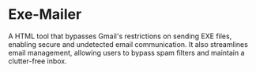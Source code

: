 # Exe-Mailer
A HTML tool that bypasses Gmail's restrictions on sending EXE files, enabling secure and undetected email communication. It also streamlines email management, allowing users to bypass spam filters and maintain a clutter-free inbox.

